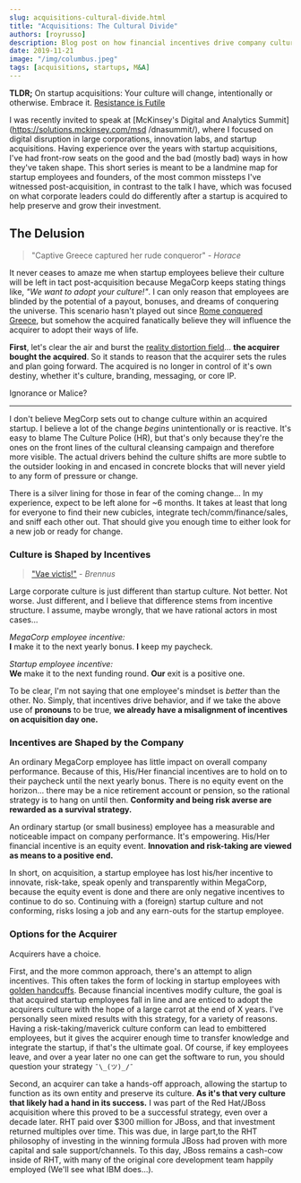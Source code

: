 ```yaml
---
slug: acquisitions-cultural-divide.html
title: "Acquisitions: The Cultural Divide"
authors: [royrusso]
description: Blog post on how financial incentives drive company culture and how the difference between startup and large corporate culture effect the outcomes of startup acquisitions.
date: 2019-11-21
image: "/img/columbus.jpeg"
tags: [acquisitions, startups, M&A]
---
```


**TLDR;** On startup acquisitions: Your culture will change, intentionally or otherwise. Embrace it. [Resistance is Futile
](https://en.wikipedia.org/wiki/Borg)

I was recently invited to speak at [McKinsey's Digital and Analytics Summit](https://solutions.mckinsey.com/msd
/dnasummit/), where I focused on digital disruption in large corporations, innovation labs, and startup acquisitions.
Having experience over the years with startup acquisitions, I've had front-row seats on the good and the
bad (mostly bad) ways in how they've taken shape. This short series is
meant to be a landmine map for startup employees and founders, of the most common missteps I've
witnessed post-acquisition, in contrast to the talk I have, which was focused on what corporate leaders could do
differently after a startup is acquired to help preserve and grow their investment.

## The Delusion

> "Captive Greece captured her rude conqueror" - _Horace_

It never ceases to amaze me when startup employees believe their culture will be left in tact post-acquisition
because MegaCorp keeps stating things like, _"We want to adopt your culture!"_. I can only reason that employees are
blinded by the potential of a payout, bonuses, and dreams of conquering the universe. This scenario hasn't played
out since [Rome conquered Greece](https://en.wikipedia.org/wiki/Greece_in_the_Roman_era), but somehow the acquired
fanatically believe they will influence the acquirer to adopt their ways of life.

**First**, let's clear the air and burst the [reality distortion field](https://en.wikipedia.org/wiki/Reality_distortion_field)... **the acquirer bought the acquired**. So it stands to reason that the acquirer sets the
rules and plan going forward. The acquired is no longer in control of it's own destiny, whether it's culture, branding, messaging, or core IP.

Ignorance or Malice?

---

I don't believe MegCorp sets out to change culture within an acquired startup. I believe a lot of the change _begins_ unintentionally or
is reactive. It's easy to blame The Culture Police (HR), but that's only because they're the ones on the front lines of the cultural cleansing campaign
and therefore more visible. The actual drivers behind the culture shifts are more subtle to the outsider looking in and encased in concrete blocks that will never yield to any form of pressure or change.

There is a silver lining for those in fear of the coming change... In my experience, expect to be left alone for ~6 months. It takes at least that long for everyone to find their
new cubicles, integrate tech/comm/finance/sales, and sniff each other out. That should give you enough time to either look for a new job or ready for change.

### Culture is Shaped by Incentives

> ["Vae victis!"](https://en.wikipedia.org/wiki/Vae_victis) - _Brennus_

Large corporate culture is just different than startup culture. Not better. Not worse. Just different, and I believe
that difference stems from incentive structure. I assume, maybe wrongly, that we have rational actors in most cases...

_MegaCorp employee incentive:_  
**I** make it to the next yearly bonus. **I** keep my paycheck.

_Startup employee incentive:_  
**We** make it to the next funding round. **Our** exit is a positive one.

To be clear, I'm not saying that one employee's mindset is _better_ than the other. No. Simply, that incentives drive
behavior, and if we take the above use of **pronouns** to be true, **we already have a misalignment of incentives on
acquisition day one.**

### Incentives are Shaped by the Company

An ordinary MegaCorp employee
has little impact on overall company performance. Because of this, His/Her financial incentives are to hold on to their
paycheck until the next yearly bonus. There is no equity event on the horizon... there may be a nice retirement account or pension, so the rational strategy is to hang on until then.
**Conformity and being risk averse are rewarded as a survival strategy.**

An ordinary startup (or small business) employee has a measurable and noticeable impact on company performance. It's
empowering. His/Her financial incentive is an equity event. **Innovation and risk-taking are viewed as means to a positive end.**

In short, on acquisition, a startup employee has lost his/her incentive to innovate, risk-take, speak openly and transparently within MegaCorp,
because the equity event is done and there are only negative incentives to continue to do so. Continuing with a (foreign) startup culture and not conforming, risks losing a job and any earn-outs for the startup employee.

### Options for the Acquirer

Acquirers have a choice.

First, and the more common approach, there's an attempt to align incentives. This often takes the form of locking in startup employees with [golden handcuffs](https://www.investopedia.com/terms/g/goldenhandcuffs.asp).
Because financial incentives modify culture, the goal is that acquired startup employees fall in line and are enticed to adopt the acquirers culture with the hope of a large carrot at the end of X years.
I've personally seen mixed results with this strategy, for a variety of reasons. Having a risk-taking/maverick culture conform can lead to embittered employees, but it gives the acquirer enough time to transfer
knowledge and integrate the startup, if that's the ultimate goal. Of course, if key employees leave, and over a year later no one can get the software to run, you should question your strategy `¯\_(ツ)_/¯`

Second, an acquirer can take a hands-off approach, allowing the startup to function as its own entity and preserve its culture. **As it's that very culture that likely had a hand in its success.**
I was part of the Red Hat/JBoss acquisition where this proved to be a successful strategy, even over a decade later. RHT paid over $300 million for JBoss, and that investment returned multiples over time.
This was due, in large part,to the RHT philosophy of investing in the winning formula JBoss had proven with more capital and sale support/channels. To this day, JBoss remains a cash-cow inside of RHT, with many of the
original core development team happily employed (We'll see what IBM does...).
